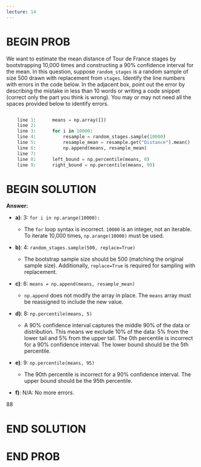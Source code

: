 ```yaml
---
lecture: 14
---
```


# BEGIN PROB

We want to estimate the mean distance of Tour de France stages by bootstrapping 10,000 times and constructing a 90% confidence interval for the mean. In this question, suppose `random_stages` is a random sample of size 500 drawn with replacement from `stages`. Identify the line numbers with errors in the code below. In the adjacent box, point out the error by describing the mistake in less than 10 words or writing a code snippet (correct only the part you think is wrong). You may or may not need all the spaces provided below to identify errors.

```py

    line 1:      means = np.array([])
    line 2: 
    line 3:      for i in 10000:
    line 4:          resample = random_stages.sample(10000)
    line 5:          resample_mean = resample.get("Distance").mean()
    line 6:          np.append(means, resample_mean)
    line 7:    
    line 8:      left_bound = np.percentile(means, 0)
    line 9:      right_bound = np.percentile(means, 90)
```

# BEGIN SOLUTION
**Answer:**

- **a)**: 3: `for i in np.arange(10000):`  
    - The `for` loop syntax is incorrect. `10000` is an integer, not an iterable. To iterate 10,000 times, `np.arange(10000)` must be used.


- **b)**: 4: `random_stages.sample(500, replace=True)`  
    - The bootstrap sample size should be 500 (matching the original sample size). Additionally, `replace=True` is required for sampling with replacement.


- **c)**: 6: `means = np.append(means, resample_mean)`  
    - `np.append` does not modify the array in place. The `means` array must be reassigned to include the new value.


- **d)**: 8: `np.percentile(means, 5)`  
    - A 90% confidence interval captures the middle 90% of the data or distribution. This means we exclude 10% of the data: 5% from the lower tail and 5% from the upper tail. The 0th percentile is incorrect for a 90% confidence interval. The lower bound should be the 5th percentile.


- **e)**: 9: `np.percentile(means, 95)`  
    - The 90th percentile is incorrect for a 90% confidence interval. The upper bound should be the 95th percentile.


- **f)**: N/A: No more errors.

<average>88</average>

# END SOLUTION

# END PROB